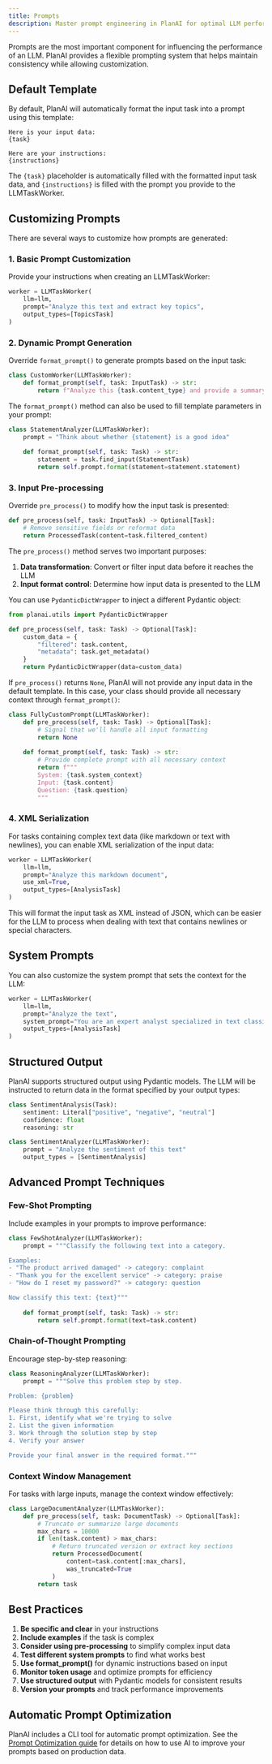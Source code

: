 ```yaml
---
title: Prompts
description: Master prompt engineering in PlanAI for optimal LLM performance
---
```


Prompts are the most important component for influencing the performance of an LLM. PlanAI provides a flexible prompting system that helps maintain consistency while allowing customization.

## Default Template

By default, PlanAI will automatically format the input task into a prompt using this template:

```
Here is your input data:
{task}

Here are your instructions:
{instructions}
```

The `{task}` placeholder is automatically filled with the formatted input task data, and `{instructions}` is filled with the prompt you provide to the LLMTaskWorker.

## Customizing Prompts

There are several ways to customize how prompts are generated:

### 1. Basic Prompt Customization

Provide your instructions when creating an LLMTaskWorker:

```python
worker = LLMTaskWorker(
    llm=llm,
    prompt="Analyze this text and extract key topics",
    output_types=[TopicsTask]
)
```

### 2. Dynamic Prompt Generation

Override `format_prompt()` to generate prompts based on the input task:

```python
class CustomWorker(LLMTaskWorker):
    def format_prompt(self, task: InputTask) -> str:
        return f"Analyze this {task.content_type} and provide a summary"
```

The `format_prompt()` method can also be used to fill template parameters in your prompt:

```python
class StatementAnalyzer(LLMTaskWorker):
    prompt = "Think about whether {statement} is a good idea"
    
    def format_prompt(self, task: Task) -> str:
        statement = task.find_input(StatementTask)
        return self.prompt.format(statement=statement.statement)
```

### 3. Input Pre-processing

Override `pre_process()` to modify how the input task is presented:

```python
def pre_process(self, task: InputTask) -> Optional[Task]:
    # Remove sensitive fields or reformat data
    return ProcessedTask(content=task.filtered_content)
```

The `pre_process()` method serves two important purposes:

1. **Data transformation**: Convert or filter input data before it reaches the LLM
2. **Input format control**: Determine how input data is presented to the LLM

You can use `PydanticDictWrapper` to inject a different Pydantic object:

```python
from planai.utils import PydanticDictWrapper

def pre_process(self, task: Task) -> Optional[Task]:
    custom_data = {
        "filtered": task.content,
        "metadata": task.get_metadata()
    }
    return PydanticDictWrapper(data=custom_data)
```

If `pre_process()` returns `None`, PlanAI will not provide any input data in the default template. 
In this case, your class should provide all necessary context through `format_prompt()`:

```python
class FullyCustomPrompt(LLMTaskWorker):
    def pre_process(self, task: Task) -> Optional[Task]:
        # Signal that we'll handle all input formatting
        return None
    
    def format_prompt(self, task: Task) -> str:
        # Provide complete prompt with all necessary context
        return f"""
        System: {task.system_context}
        Input: {task.content}
        Question: {task.question}
        """
```

### 4. XML Serialization

For tasks containing complex text data (like markdown or text with newlines), 
you can enable XML serialization of the input data:

```python
worker = LLMTaskWorker(
    llm=llm,
    prompt="Analyze this markdown document",
    use_xml=True,
    output_types=[AnalysisTask]
)
```

This will format the input task as XML instead of JSON, which can be easier for the LLM
to process when dealing with text that contains newlines or special characters.

## System Prompts

You can also customize the system prompt that sets the context for the LLM:

```python
worker = LLMTaskWorker(
    llm=llm,
    prompt="Analyze the text",
    system_prompt="You are an expert analyst specialized in text classification",
    output_types=[AnalysisTask]
)
```

## Structured Output

PlanAI supports structured output using Pydantic models. The LLM will be instructed to return data in the format specified by your output types:

```python
class SentimentAnalysis(Task):
    sentiment: Literal["positive", "negative", "neutral"]
    confidence: float
    reasoning: str

class SentimentAnalyzer(LLMTaskWorker):
    prompt = "Analyze the sentiment of this text"
    output_types = [SentimentAnalysis]
```

## Advanced Prompt Techniques

### Few-Shot Prompting

Include examples in your prompts to improve performance:

```python
class FewShotAnalyzer(LLMTaskWorker):
    prompt = """Classify the following text into a category.

Examples:
- "The product arrived damaged" -> category: complaint
- "Thank you for the excellent service" -> category: praise
- "How do I reset my password?" -> category: question

Now classify this text: {text}"""
    
    def format_prompt(self, task: Task) -> str:
        return self.prompt.format(text=task.content)
```

### Chain-of-Thought Prompting

Encourage step-by-step reasoning:

```python
class ReasoningAnalyzer(LLMTaskWorker):
    prompt = """Solve this problem step by step.

Problem: {problem}

Please think through this carefully:
1. First, identify what we're trying to solve
2. List the given information
3. Work through the solution step by step
4. Verify your answer

Provide your final answer in the required format."""
```

### Context Window Management

For tasks with large inputs, manage the context window effectively:

```python
class LargeDocumentAnalyzer(LLMTaskWorker):
    def pre_process(self, task: DocumentTask) -> Optional[Task]:
        # Truncate or summarize large documents
        max_chars = 10000
        if len(task.content) > max_chars:
            # Return truncated version or extract key sections
            return ProcessedDocument(
                content=task.content[:max_chars],
                was_truncated=True
            )
        return task
```

## Best Practices

1. **Be specific and clear** in your instructions
2. **Include examples** if the task is complex
3. **Consider using pre-processing** to simplify complex input data
4. **Test different system prompts** to find what works best
5. **Use format_prompt()** for dynamic instructions based on input
6. **Monitor token usage** and optimize prompts for efficiency
7. **Use structured output** with Pydantic models for consistent results
8. **Version your prompts** and track performance improvements

## Automatic Prompt Optimization

PlanAI includes a CLI tool for automatic prompt optimization. See the [Prompt Optimization guide](/cli/prompt-optimization/) for details on how to use AI to improve your prompts based on production data.